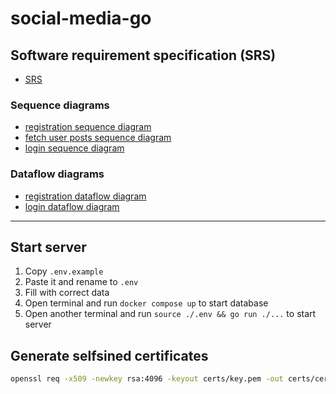 # social-media-go
## Software requirement specification (SRS)
- [SRS](docs/SRS.md)
### Sequence diagrams
- [registration sequence diagram](docs/registration_sequnce.md)
- [fetch user posts sequence diagram](docs/fetch_user_posts_sequence.md)
- [login sequence diagram](docs/login_sequence.md)
### Dataflow diagrams
- [registration dataflow diagram](docs/registration_dataflow.md)
- [login dataflow diagram](docs/login_dataflow.md)
---
## Start server
1. Copy `.env.example`
2. Paste it and rename to `.env`
3. Fill with correct data
4. Open terminal and run `docker compose up` to start database
5. Open another terminal and run `source ./.env && go run ./...` to start server 
## Generate selfsined certificates
```bash
openssl req -x509 -newkey rsa:4096 -keyout certs/key.pem -out certs/cert.pem -days 365 -nodes
```
